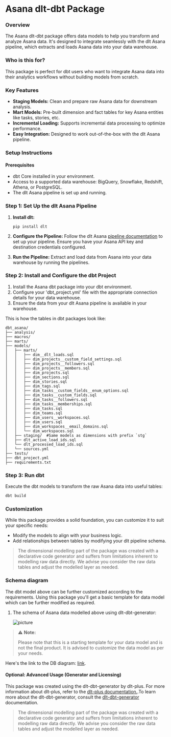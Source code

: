 # Asana dlt-dbt Package

### Overview
The Asana dlt-dbt package offers data models to help you transform and analyze Asana data. It's designed to integrate seamlessly with the dlt Asana pipeline, which extracts and loads Asana data into your data warehouse.

### Who is this for?
This package is perfect for dbt users who want to integrate Asana data into their analytics workflows without building models from scratch.


### Key Features
- **Staging Models:** Clean and prepare raw Asana data for downstream analysis.
- **Mart Models:** Pre-built dimension and fact tables for key Asana entities like tasks, stories, etc.
- **Incremental Loading:** Supports incremental data processing to optimize performance.
- **Easy Integration:** Designed to work out-of-the-box with the dlt Asana pipeline.

### Setup Instructions

#### Prerequisites
- dbt Core installed in your environment.
- Access to a supported data warehouse: BigQuery, Snowflake, Redshift, Athena, or PostgreSQL.
- The dlt Asana pipeline is set up and running.

### Step 1: Set Up the dlt Asana Pipeline
1. **Install dlt:**
   ``` 
   pip install dlt
   ```
2. **Configure the Pipeline:**
   Follow the dlt Asana [pipeline documentation](https://dlthub.com/docs/dlt-ecosystem/verified-sources/asana) to set up your pipeline. Ensure you have your Asana API key and destination credentials configured.

3. **Run the Pipeline:**
   Extract and load data from Asana into your data warehouse by running the pipelines.

### Step 2: Install and Configure the dbt Project

1. Install the Asana dbt package into your dbt environment.
2. Configure your 'dbt_project.yml' file with the appropriate connection details for your data warehouse.
3. Ensure the data from your dlt Asana pipeline is available in your warehouse.

This is how the tables in dbt packages look like:
```text
dbt_asana/
├── analysis/
├── macros/
├── marts/
├── models/
│   ├── marts/
│   │   ├── dim__dlt_loads.sql
│   │   ├── dim_projects__custom_field_settings.sql
│   │   ├── dim_projects__followers.sql
│   │   ├── dim_projects__members.sql
│   │   ├── dim_projects.sql
│   │   ├── dim_sections.sql
│   │   ├── dim_stories.sql
│   │   ├── dim_tags.sql
│   │   ├── dim_tasks__custom_fields__enum_options.sql
│   │   ├── dim_tasks__custom_fields.sql
│   │   ├── dim_tasks__followers.sql
│   │   ├── dim_tasks__memberships.sql
│   │   ├── dim_tasks.sql
│   │   ├── dim_teams.sql
│   │   ├── dim_users__workspaces.sql
│   │   ├── dim_users.sql
│   │   ├── dim_workspaces__email_domains.sql
│   │   └── dim_workspaces.sql
│   ├── staging/  #Same models as dimensions with prefix `stg`
│   ├── dlt_active_load_ids.sql
│   └── dlt_processed_load_ids.sql
│   └── sources.yml
├── tests/
├── dbt_project.yml
├── requirements.txt
```

### Step 3: Run dbt
Execute the dbt models to transform the raw Asana data into useful tables:

```sh
dbt build
```

### Customization
While this package provides a solid foundation, you can customize it to suit your specific needs:

- Modify the models to align with your business logic.
- Add relationships between tables by modifying your dlt pipeline schema.

> The dimensional modelling part of the package was created with a declarative code generator and suffers from 
> limitations inherent to modelling raw data directly. We advise you consider the raw data tables and adjust 
> the modelled layer as needed.

### Schema diagram
The dbt model above can be further customized according to the requirements. Using this package you'll get a basic template
for data model which can be further modified as required.

1. The schema of Asana data modelled above using dlt-dbt-generator:
    
   ![picture](https://storage.googleapis.com/dlt-blog-images/asana_dlt_dbt_v0.1.0.png)


> ⚠️ **Note:**
> 
> Please note that this is a starting template for your data model and is not the final product. It is advised to customize the data model as per your needs.

   Here's the link to the DB diagram: [link](https://dbdiagram.io/d/asana_dlt_dbt_v0-1-0-67a82ba3263d6cf9a080224d).

#### Optional: Advanced Usage (Generator and Licensing)

This package was created using the dlt-dbt-generator by dlt-plus. For more information about dlt-plus, refer to the 
[dlt-plus documentation.](https://dlt-plus.netlify.app/docs/plus/intro/).To learn more about the dlt-dbt-generator, 
consult the [dlt-dbt-generator](https://dlthub.com/blog/dbt-gen) documentation.

> The dimensional modelling part of the package was created with a declarative code generator and suffers from 
> limitations inherent to modelling raw data directly. We advise you consider the raw data tables and adjust 
> the modelled layer as needed.